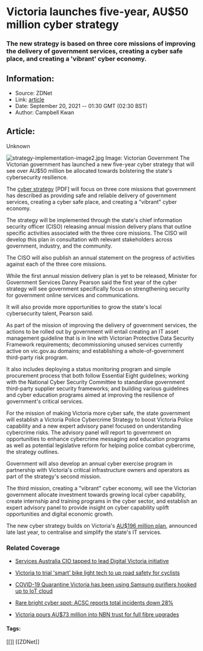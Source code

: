 # Victoria launches five-year, AU$50 million cyber strategy
### The new strategy is based on three core missions of improving the delivery of government services, creating a cyber safe place, and creating a 'vibrant' cyber economy.

## Information:
+ Source: ZDNet
+ Link: [article](https://www.zdnet.com/article/victoria-launches-five-year-au50-million-cyber-strategy/)
+ Date: September 20, 2021 -- 01:30 GMT (02:30 BST)
+ Author: Campbell Kwan


## Article:
Unknown

![strategy-implementation-image2.jpg](https://www.zdnet.com/a/img/resize/b1575bd191dbbcbef5353aee2a75325aa6c06d3e/2021/09/20/fec0d63b-a117-4e91-b283-a47f7c7919d9/strategy-implementation-image2.jpg?width=1200&fit=bounds&auto=webp)
 Image: Victorian Government
 The Victorian government has launched a new five-year cyber strategy that will see over AU$50 million be allocated towards bolstering the state's cybersecurity resilience. 

The [cyber strategy](https://www.vic.gov.au/sites/default/files/2021-06/DPC_Missions%20Delivery%20Plan_Accessible%20PDF.pdf) [PDF] will focus on three core missions that government has described as providing safe and reliable delivery of government services, creating a cyber safe place, and creating a "vibrant" cyber economy. 

The strategy will be implemented through the state's chief information security officer (CISO) releasing annual mission delivery plans that outline specific activities associated with the three core missions. The CISO will develop this plan in consultation with relevant stakeholders across government, industry, and the community. 

The CISO will also publish an annual statement on the progress of activities against each of the three core missions. 

While the first annual mission delivery plan is yet to be released, Minister for Government Services Danny Pearson said the first year of the cyber strategy will see government specifically focus on strengthening security for government online services and communications. 

It will also provide more opportunities to grow the state's local cybersecurity talent, Pearson said. 

As part of the mission of improving the delivery of government services, the actions to be rolled out by government will entail creating an IT asset management guideline that is in line with Victorian Protective Data Security Framework requirements; decommissioning unused services currently active on vic.gov.au domains; and establishing a whole-of-government third-party risk program. 






It also includes deploying a status monitoring program and simple procurement process that both follow Essential Eight guidelines; working with the National Cyber Security Committee to standardise government third-party supplier security frameworks; and building various guidelines and cyber education programs aimed at improving the resilience of government's critical services. 

For the mission of making Victoria more cyber safe, the state government will establish a Victoria Police Cybercrime Strategy to boost Victoria Police capability and a new expert advisory panel focused on understanding cybercrime risks. The advisory panel will report to government on opportunities to enhance cybercrime messaging and education programs as well as potential legislative reform for helping police combat cybercrime, the strategy outlines.

Government will also develop an annual cyber exercise program in partnership with Victoria's critical infrastructure owners and operators as part of the strategy's second mission. 

The third mission, creating a "vibrant" cyber economy, will see the Victorian government allocate investment towards growing local cyber capability, create internship and training programs in the cyber sector, and establish an expert advisory panel to provide insight on cyber capability uplift opportunities and digital economic growth.

The new cyber strategy builds on Victoria's [AU$196 million plan](https://www.zdnet.com/article/victoria-to-spend-au196m-on-simplifying-state-it-services/), announced late last year, to centralise and simplify the state's IT services. 

### Related Coverage

* [Services Australia CIO tapped to lead Digital Victoria initiative](/article/services-australia-cio-tapped-to-lead-digital-victoria-initiative/)
* [Victoria to trial 'smart' bike light tech to up road safety for cyclists](/article/victoria-to-trial-smart-bike-light-tech-to-up-road-safety-for-cyclists/)  

* [COVID-19 Quarantine Victoria has been using Samsung purifiers hooked up to IoT cloud](/article/covid-19-quarantine-victoria-has-been-using-samsung-purifiers-hooked-up-to-iot-cloud/)  

* [Rare bright cyber spot: ACSC reports total incidents down 28%](/article/rare-bright-cyber-spot-acsc-reports-total-incidents-down-28/)  

* [Victoria pours AU$73 million into NBN trust for full fibre upgrades](/article/victoria-pours-au73-million-into-nbn-trust-for-full-fibre-upgrades/)  






#### Tags:
[[]] [[ZDNet]]
